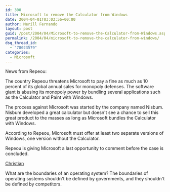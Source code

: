 ```yaml
---
id: 300
title: Microsoft to remove the Calculator from Windows
date: 2004-04-01T03:03:56+00:00
author: Merill Fernando
layout: post
guid: /post/2004/04/Microsoft-to-remove-the-Calculator-from-Windows.aspx
permalink: /2004/04/microsoft-to-remove-the-calculator-from-windows/
dsq_thread_id:
  - "78023579"
categories:
  - Microsoft
---
```

<body xmlns="http://www.w3.org/1999/xhtml">
    <div class="Section1">
        <p>
            News from Repeou:
        </p>
        <p>
            The country Repeou threatens Microsoft to pay a fine as much as 10 percent of its
            global annual sales for monopoly defenses. The software giant is abusing its monopoly
            power by bundling several applications such as the Calculator and Paint with Windows.
        </p>
        <p>
            The process against Microsoft was started by the company named Nisbum. Nisbum developed
            a great calculator but doesn't see a chance to sell this great product to the masses
            as long as Microsoft bundles the Calculator with Windows.
        </p>
        <p>
            According to Repeou, Microsoft must offer at least two separate versions of Windows,
            one version without the Calculator.
        </p>
        <p>
            Repeou is giving Microsoft a last opportunity to comment before the case is concluded.
        </p>
        <p>
            <a href="http://weblogs.asp.net/cnagel/archive/2004/03/25/95814.aspx">Christian</a>
        </p>
        <p>
            What are the boundaries of an operating system? The boundaries of operating systems
            shouldn't be defined by governments, and they shouldn't be defined by competitors.
        </p>
    </div>
</body>